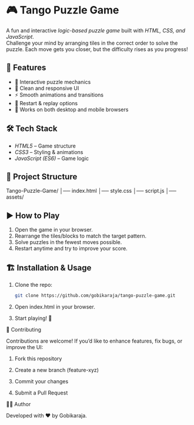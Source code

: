 
# 🎮 Tango Puzzle Game  

A fun and interactive *logic-based puzzle game* built with *HTML, CSS, and JavaScript*.  
Challenge your mind by arranging tiles in the correct order to solve the puzzle. Each move gets you closer, but the difficulty rises as you progress!  



## 🚀 Features  
- 🧩 Interactive puzzle mechanics  
- 🎨 Clean and responsive UI  
- ⚡ Smooth animations and transitions  
- 🔄 Restart & replay options  
- 📱 Works on both desktop and mobile browsers  



## 🛠 Tech Stack  
- *HTML5* – Game structure  
- *CSS3* – Styling & animations  
- *JavaScript (ES6)* – Game logic  



## 📂 Project Structure

Tango-Puzzle-Game/ │── index.html │── style.css │── script.js │── assets/      


## ▶ How to Play  
1. Open the game in your browser.  
2. Rearrange the tiles/blocks to match the target pattern.  
3. Solve puzzles in the fewest moves possible.  
4. Restart anytime and try to improve your score.  




## 🏗 Installation & Usage  
1. Clone the repo:  
   ```bash
   git clone https://github.com/gobikaraja/tango-puzzle-game.git

2. Open index.html in your browser.


3. Start playing! 🎉




🤝 Contributing

Contributions are welcome! If you’d like to enhance features, fix bugs, or improve the UI:

1. Fork this repository


2. Create a new branch (feature-xyz)


3. Commit your changes


4. Submit a Pull Request




👨‍💻 Author

Developed with ❤ by Gobikaraja.

